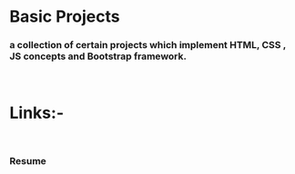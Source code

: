 <h1>Basic Projects</h1>
<h3>a collection of certain projects which implement HTML, CSS , JS concepts and Bootstrap framework.</h3><br/>

<h1>Links:- </h1><br/>
<h3><a href="https://awesome-situ.netlify.app/"></a>Resume<h3>
